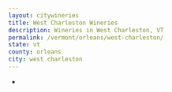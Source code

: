 ```yaml
---
layout: citywineries
title: West Charleston Wineries
description: Wineries in West Charleston, VT
permalink: /vermont/orleans/west-charleston/
state: vt
county: orleans
city: west charleston
---
```

-
